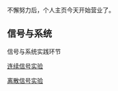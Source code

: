 不懈努力后，个人主页今天开始营业了。

## 信号与系统

信号与系统实践环节

[连续信号实验](https://github.com/xtyzuishuai/xtyzuishuai.github.io/tree/main/lxxh)

[离散信号实验](https://github.com/xtyzuishuai/xtyzuishuai.github.io/tree/main/lsxh)


